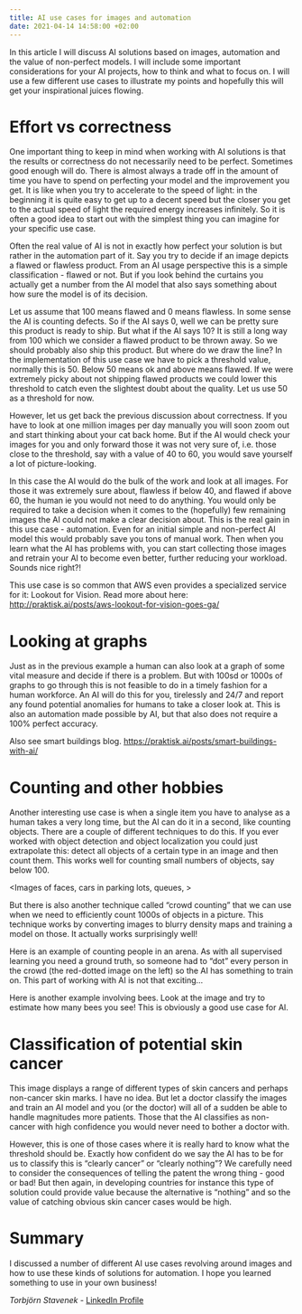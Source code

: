 ```yaml
---
title: AI use cases for images and automation
date: 2021-04-14 14:58:00 +02:00
---
```


In this article I will discuss AI solutions based on images, automation and the value of non-perfect models. I will include some important considerations for your AI projects, how to think and what to focus on. I will use a few different use cases to illustrate my points and hopefully this will get your inspirational juices flowing. 

# Effort vs correctness

One important thing to keep in mind when working with AI solutions is that the results or correctness do not necessarily need to be perfect. Sometimes good enough will do. There is almost always a trade off in the amount of time you have to spend on perfecting your model and the improvement you get. It is like when you try to accelerate to the speed of light: in the beginning it is quite easy to get up to a decent speed but the closer you get to the actual speed of light the required energy increases infinitely. So it is often a good idea to start out with the simplest thing you can imagine for your specific use case. 

Often the real value of AI is not in exactly how perfect your solution is but rather in the automation part of it. Say you try to decide if an image depicts a flawed or flawless product. From an AI usage perspective this is a simple classification - flawed or not. But if you look behind the curtains you actually get a number from the AI model that also says something about how sure the model is of its decision. 

Let us assume that 100 means flawed and 0 means flawless. In some sense the AI is counting defects. So if the AI says 0, well we can be pretty sure this product is ready to ship. But what if the AI says 10? It is still a long way from 100 which we consider a flawed product to be thrown away. So we should probably also ship this product. But where do we draw the line? In the implementation of this use case we have to pick a threshold value, normally this is 50. Below 50 means ok and above means flawed. If we were extremely picky about not shipping flawed products we could lower this threshold to catch even the slightest doubt about the quality. Let us use 50 as a threshold for now.

However, let us get back the previous discussion about correctness. If you have to look at one million images per day manually you will soon zoom out and start thinking about your cat back home. But if the AI would check your images for you and only forward those it was not very sure of, i.e. those close to the threshold, say with a value of 40 to 60, you would save yourself a lot of picture-looking.

In this case the AI would do the bulk of the work and look at all images. For those it was extremely sure about, flawless if  below 40, and flawed if above 60, the human ie you would not need to do anything. You would only be required to take a decision when it comes to the (hopefully) few remaining images the AI could not make a clear decision about. This is the real gain in this use case - automation. Even for an initial simple and non-perfect AI model this would probably save you tons of manual work. Then when you learn what the AI has problems with, you can start collecting those images and retrain your AI to become even better, further reducing your workload. Sounds nice right?!

This use case is so common that AWS even provides a specialized service for it: Lookout for Vision. 
Read more about here: http://praktisk.ai/posts/aws-lookout-for-vision-goes-ga/

# Looking at graphs
Just as in the previous example a human can also look at a graph of some vital measure and decide if there is a problem. But with 100sd or 1000s of graphs to go through this is not feasible to do in a timely fashion for a human workforce. An AI will do this for you, tirelessly and 24/7 and report any found potential anomalies for humans to take a closer look at. This is also an automation made possible by AI, but that also does not require a 100% perfect accuracy.

Also see smart buildings blog.
https://praktisk.ai/posts/smart-buildings-with-ai/


# Counting and other hobbies

Another interesting use case is when a single item you have to analyse as a human takes a very long time, but the AI can do it in a second, like counting objects. There are a couple of different techniques to do this. If you ever worked with object detection and object localization you could just extrapolate this: detect all objects of a certain type in an image and then count them. This works well for counting small numbers of objects, say below 100. 

<Images of faces, cars in parking lots, queues, >

But there is also another technique called “crowd counting” that we can use when we need to efficiently count 1000s of objects in a picture. This technique works by converting images to blurry density maps and training a model on those. It actually works surprisingly well!

Here is an example of counting people in an arena. As with all supervised learning you need a ground truth, so someone had to “dot” every person in the crowd (the red-dotted image on the left) so the AI has something to train on. This part of working with AI is not that exciting…


 



Here is another example involving bees. Look at the image and try to estimate how many bees you see! This is obviously a good use case for AI.






# Classification of potential skin cancer


This image displays a range of different types of skin cancers and perhaps non-cancer skin marks. I have no idea. But let a doctor classify the images and train an AI model and you (or the doctor) will all of a sudden be able to handle magnitudes more patients. Those that the AI classifies as non-cancer with high confidence you would never need to bother a doctor with. 

However, this is one of those cases where it is really hard to know what the threshold should be. Exactly how confident do we say the AI has to be for us to classify this is “clearly cancer” or “clearly nothing”? We carefully need to consider the consequences of telling the patent the wrong thing - good or bad! 
But then again, in developing countries for instance this type of solution could provide value because the alternative is “nothing” and so the value of catching obvious skin cancer cases would be high. 




# Summary

I discussed a number of different AI use cases revolving around images and how to use these kinds of solutions for automation. I hope you learned something to use in your own business! 




*Torbjörn Stavenek* - 
[LinkedIn Profile](https://www.linkedin.com/in/tstavenek/)